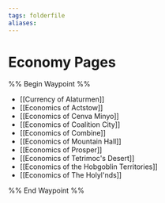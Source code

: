 ```yaml
---
tags: folderfile
aliases:
---
```


# Economy Pages
%% Begin Waypoint %%
- [[Currency of Alaturmen]]
- [[Economics of Actstow]]
- [[Economics of Cenva Minyo]]
- [[Economics of Coalition City]]
- [[Economics of Combine]]
- [[Economics of Mountain Hall]]
- [[Economics of Prosper]]
- [[Economics of Tetrimoc's Desert]]
- [[Economics of the Hobgoblin Territories]]
- [[Economics of The Holyl'nds]]

%% End Waypoint %%
